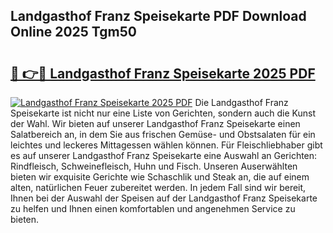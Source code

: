 ## Landgasthof Franz Speisekarte PDF Download Online 2025 Tgm50

# <h2><a href="http://gc5ken.nevu.top/?p=Landgasthof+Franz+Speisekarte">🔗 👉🔴 Landgasthof Franz Speisekarte 2025 PDF</a></h2>

[![Landgasthof Franz Speisekarte 2025 PDF](https://i.imgur.com/dBaPXMq.png)](http://gc5ken.nevu.top/?p=Landgasthof+Franz+Speisekarte)
Die Landgasthof Franz Speisekarte ist nicht nur eine Liste von Gerichten, sondern auch die Kunst der Wahl. Wir bieten auf unserer Landgasthof Franz Speisekarte einen Salatbereich an, in dem Sie aus frischen Gemüse- und Obstsalaten für ein leichtes und leckeres Mittagessen wählen können. Für Fleischliebhaber gibt es auf unserer Landgasthof Franz Speisekarte eine Auswahl an Gerichten: Rindfleisch, Schweinefleisch, Huhn und Fisch. Unseren Auserwählten bieten wir exquisite Gerichte wie Schaschlik und Steak an, die auf einem alten, natürlichen Feuer zubereitet werden. In jedem Fall sind wir bereit, Ihnen bei der Auswahl der Speisen auf der Landgasthof Franz Speisekarte zu helfen und Ihnen einen komfortablen und angenehmen Service zu bieten.
